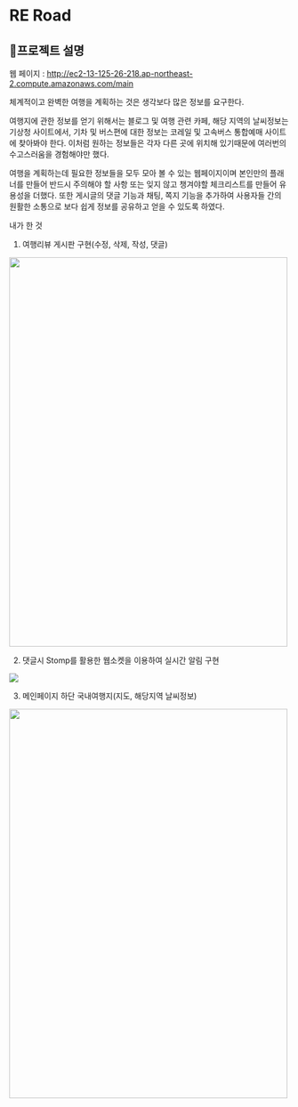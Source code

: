 RE Road
============
🧐프로젝트 설명
---------
웹 페이지 : http://ec2-13-125-26-218.ap-northeast-2.compute.amazonaws.com/main

체계적이고 완벽한 여행을 계획하는 것은 생각보다 많은 정보를 요구한다.

여행지에 관한 정보를 얻기 위해서는 블로그 및 여행 관련 카페, 해당 지역의 날씨정보는 기상청 사이트에서, 기차 및 버스편에 대한 정보는 코레일 및 고속버스 통합예매 사이트에 찾아봐야 한다.
이처럼 원하는 정보들은 각자 다른 곳에 위치해 있기때문에 여러번의 수고스러움을 경험해야만 했다.

여행을 계획하는데 필요한 정보들을 모두 모아 볼 수 있는 웹페이지이며 본인만의 플래너를 만들어 반드시 주의해야 할 사항 또는 잊지 않고 챙겨야할 체크리스트를 만들어 유용성을 더했다. 
또한 게시글의 댓글 기능과 채팅, 쪽지 기능을 추가하여 사용자들 간의 원활한 소통으로 보다 쉽게 정보를 공유하고 얻을 수 있도록 하였다.


내가 한 것
1. 여행리뷰 게시판 구현(수정, 삭제, 작성, 댓글)
 <img style="width : 500px; height: 700px;" src= "https://user-images.githubusercontent.com/92851140/150689583-df3c447e-3510-410a-9b86-ba9c7d904119.png" >

2. 댓글시 Stomp를 활용한 웹소켓을 이용하여 실시간 알림 구현
<img src= "https://user-images.githubusercontent.com/92851140/150689559-084a8db9-acc3-4d3d-9610-d600d6425d7f.png" >


3. 메인페이지 하단 국내여행지(지도, 해당지역 날씨정보)
<img style="width : 500px; height: 700px;" src= "https://user-images.githubusercontent.com/92851140/150690541-0e5b033c-7c84-4b90-b4e3-dbfd30d19010.png" >
